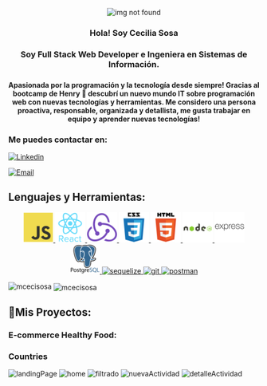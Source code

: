 <p align= "center">
  <img src="https://user-images.githubusercontent.com/102552376/203079896-90aa308b-6ad8-4bf8-ad20-55b93e0993e0.png" alt="img not found"/>
</p>

<h3 align="center">Hola! Soy Cecilia Sosa<h3>
<h3 align="center">Soy Full Stack Web Developer e Ingeniera en Sistemas de Información.<h3>
<h4><h4>
<p align="center">Apasionada por la programación y la tecnología desde siempre! Gracias al bootcamp de Henry 💛 descubrí un nuevo mundo IT sobre programación web con nuevas tecnologías y herramientas. Me considero una persona proactiva, responsable, organizada y detallista, me gusta trabajar en equipo y aprender nuevas tecnologías!<p>

  <h3 align="left">Me puedes contactar en:</h3>
<p align="center">
  
  [![Linkedin](https://img.shields.io/badge/-LinkedIn-blue?style=flat&logo=Linkedin&logoColor=white)](https://www.linkedin.com/in/cecilia-sosa-56702b94/)
  
  <a href="mailto:mceciliasosa@gmail.com" style:><img alt="Email" src="https://img.shields.io/badge/Email-mceciliasosa@gmail.com-blue?style=flat&logo=gmail"></a>
 </p>
  
  <h2 align="left">Lenguajes y Herramientas:</h2>
  
 <p align="center"> <a href="https://developer.mozilla.org/en-US/docs/Web/JavaScript" target="_blank" rel="noreferrer"> <img src="https://raw.githubusercontent.com/devicons/devicon/master/icons/javascript/javascript-original.svg" alt="javascript" width="60" height="60"/> </a>  <a href="https://reactjs.org/" target="_blank" rel="noreferrer"> <img src="https://raw.githubusercontent.com/devicons/devicon/master/icons/react/react-original-wordmark.svg" alt="react" width="60" height="60"/> </a>  <a href="https://redux.js.org" target="_blank" rel="noreferrer"> <img src="https://raw.githubusercontent.com/devicons/devicon/master/icons/redux/redux-original.svg" alt="redux" width="60" height="60"/> </a><a href="https://www.w3schools.com/css/" target="_blank" rel="noreferrer"> <img src="https://raw.githubusercontent.com/devicons/devicon/master/icons/css3/css3-original-wordmark.svg" alt="css3" width="60" height="60"/> </a> <a href="https://www.w3.org/html/" target="_blank" rel="noreferrer"> <img src="https://raw.githubusercontent.com/devicons/devicon/master/icons/html5/html5-original-wordmark.svg" alt="html5" width="60" height="60"/> </a>  <a href="https://nodejs.org" target="_blank" rel="noreferrer"> <img src="https://raw.githubusercontent.com/devicons/devicon/master/icons/nodejs/nodejs-original-wordmark.svg" alt="nodejs" width="60" height="60"/> </a>  <a href="https://expressjs.com" target="_blank" rel="noreferrer"> <img src="https://raw.githubusercontent.com/devicons/devicon/master/icons/express/express-original-wordmark.svg" alt="express" width="60" height="60"/> </a> <a href="https://www.postgresql.org" target="_blank" rel="noreferrer"> <img src="https://raw.githubusercontent.com/devicons/devicon/master/icons/postgresql/postgresql-original-wordmark.svg" alt="postgresql" width="60" height="60"/> </a> <a href="https://sequelize.org/" target="_blank" rel="noreferrer"> <img src="https://sequelize.org/img/logo.svg" alt="sequelize" width="60" height="60"/> </a> <a href="https://git-scm.com/" target="_blank" rel="noreferrer"> <img src="https://www.vectorlogo.zone/logos/git-scm/git-scm-icon.svg" alt="git" width="60" height="60"/> </a> <a href="https://postman.com" target="_blank" rel="noreferrer"> <img src="https://www.vectorlogo.zone/logos/getpostman/getpostman-icon.svg" alt="postman" width="60" height="60"/> </a>  </p>

<p><img align="left" src="https://github-readme-stats.vercel.app/api/top-langs?username=mcecisosa&show_icons=true&theme=radical&locale=en&layout=compact" alt="mcecisosa" /></p>
<p>&nbsp;<img align="center" src="https://github-readme-stats.vercel.app/api?username=mcecisosa&show_icons=true&locale=en" alt="mcecisosa" /></p>

<h2 align="left">📌Mis Proyectos:</h2>

<h3 align="left">E-commerce Healthy Food:</h3>
  
<h3 align="left">Countries</h3>
  
![landingPage](https://user-images.githubusercontent.com/102552376/203134269-926f8396-3c07-476a-ab89-951a01835e15.jpg)
![home](https://user-images.githubusercontent.com/102552376/203134317-f4d4a693-cccd-40c1-95c8-8f7a798279cf.jpg)
![filtrado](https://user-images.githubusercontent.com/102552376/203134343-cc34100f-47cd-4d4a-9d15-d7c5df13185b.jpg)
![nuevaActividad](https://user-images.githubusercontent.com/102552376/203134393-99493023-d984-456f-a551-a46fbcf790eb.jpg)
![detalleActividad](https://user-images.githubusercontent.com/102552376/203134423-b11ae952-f515-4596-b517-f41b7e1173ee.jpg)


  
